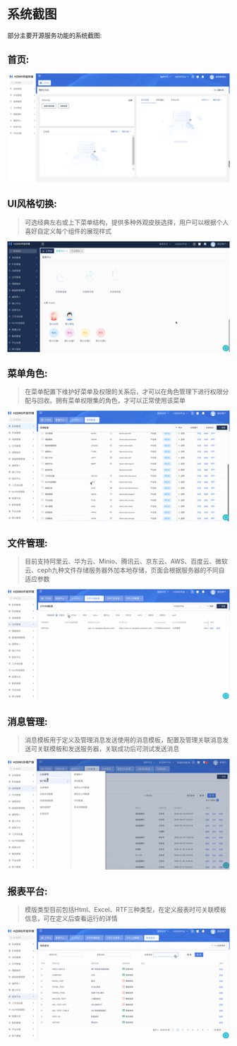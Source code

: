 # 系统截图

部分主要开源服务功能的系统截图:

## 首页:
![](img/homepage.png)

## UI风格切换:
> 可选经典左右或上下菜单结构，提供多种外观皮肤选择，用户可以根据个人喜好自定义每个组件的展现样式

![](img/ui.gif)

## 菜单角色:
> 在菜单配置下维护好菜单及权限的关系后，才可以在角色管理下进行权限分配与回收。拥有菜单权限集的角色，才可以正常使用该菜单

![](img/menurole.gif)

## 文件管理:
> 目前支持阿里云、华为云、Minio、腾讯云、京东云、AWS、百度云、微软云、ceph九种文件存储服务器外加本地存储，页面会根据服务器的不同自适应参数

![](img/file.gif)

## 消息管理:
> 消息模板用于定义及管理消息发送使用的消息模板，配置及管理关联消息发送可关联模板和发送服务器，关联成功后可测试发送消息

![](img/message.gif)

## 报表平台:
> 模版类型目前包括Html、Excel、RTF三种类型，在定义报表时可关联模板信息，可在定义后查看运行的详情

![](img/report.gif)





